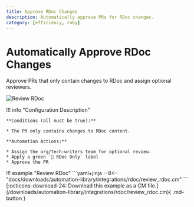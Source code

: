 ```yaml
---
title: Approve RDoc Changes
description: Automatically approve PRs for RDoc changes.
category: [efficiency, ruby]
---
```

# Automatically Approve RDoc Changes

<!-- --8<-- [start:example]-->
Approve PRs that only contain changes to RDoc and assign optional reviewers.


![Review RDoc](/automations/integrations/rdoc/review-rdoc/review-rdoc.png)

!!! info "Configuration Description"

    **Conditions (all must be true):**

    * The PR only contains changes to RDoc content.

    **Automation Actions:**

    * Assign the org/tech-writers team for optional review.
    * Apply a green `📓 RDoc Only` label
    * Approve the PR


<div class="automationExample" markdown="1">
!!! example "Review RDoc"
    ```yaml+jinja
    --8<-- "docs/downloads/automation-library/integrations/rdoc/review_rdoc.cm"
    ```
    <div class="result" markdown>
      <span>
      [:octicons-download-24: Download this example as a CM file.](/downloads/automation-library/integrations/rdoc/review_rdoc.cm){ .md-button }
      </span>
    </div>
</div>
<!-- --8<-- [end:example]-->
